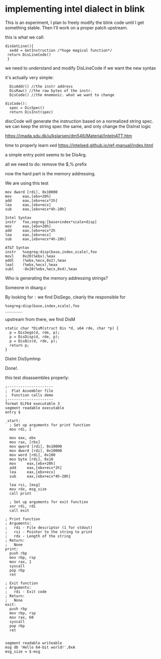 
# implementing intel dialect in blink

This is an experiment, I plan to freely modify
the blink code until I get something stable.
Then I'll work on a proper patch upstream.


this is what we call:

    disGetLine(){
      xedd = GetInstruction /*huge magical function*/
     return DisLineCode()
     }


we need to understand and modify DisLineCode
if we want the new syntax

it's actually very simple:
```
  DisAddr() //the instr address
  DisRaw() //the raw bytes of the instr.
  DisCode() //the mnemonic. what we want to change
```

    disCode():
      spec = DisSpec()
      return DisInst(spec)

discCode will generate the instruction
based on a normalized string spec.
we can keep the string spec the same,
and only change the DisInst logic

https://imada.sdu.dk/u/kslarsen/dm546/Material/IntelnATT.htm


time to properly learn xed
https://intelxed.github.io/ref-manual/index.html




a simple entry point seems to be DisArg.


all we need to do:
remove the $,% prefix

now the hard part is
the memory addressing.

We are using this test

```
mov dword [rdi], 0x10000
mov     eax,[ebx+20h]
add     eax,[ebx+ecx*2h]
lea     eax,[ebx+ecx]
sub     eax,[ebx+ecx*4h-20h]
```

```
Intel Syntax
instr   foo,segreg:[base+index*scale+disp]
mov     eax,[ebx+20h]
add     eax,[ebx+ecx*2h
lea     eax,[ebx+ecx]
sub     eax,[ebx+ecx*4h-20h]

AT&T Syntax
instr   %segreg:disp(base,index,scale),foo
movl    0x20(%ebx),%eax
addl    (%ebx,%ecx,0x2),%eax
leal    (%ebx,%ecx),%eax
subl    -0x20(%ebx,%ecx,0x4),%eax
```


Who is generating the
memory addressing strings?

Someone in disarg.c

By looking for `:`
we find DisSego, clearly the responsible for

```
%segreg:disp(base,index,scale),foo
________
```
upstream from there, we find DisM

```
static char *DisM(struct Dis *d, u64 rde, char *p) {
  p = DisSego(d, rde, p);
  p = DisDisp(d, rde, p);
  p = DisBis(d, rde, p);
  return p;
}
```


DisInt
DisSymImp


Done!.

this test disassembles properly:

```
;---------------------
;  Flat Assembler file
;  Function calls demo
;---------------------
format ELF64 executable 3
segment readable executable
entry $

_start:
  ; Set up arguments for print function
  mov rdi, 1
  
  mov eax, ebx
  mov rax, [rbx]
  mov qword [rdi], 0x10000
  mov dword [rdi], 0x10000
  mov word [rdi], 0x100
  mov byte [rdi], 0x10
  mov     eax,[ebx+20h]
  add     eax,[ebx+ecx*2h]
  lea     eax,[ebx+ecx]
  sub     eax,[ebx+ecx*4h-20h]
  
  lea rsi, [msg]
  mov rdx, msg_size
  call print

  ; Set up arguments for exit function
  xor rdi, rdi
  call exit

; Print function
; Arguments:
;   rdi - File descriptor (1 for stdout)
;   rsi - Pointer to the string to print
;   rdx - Length of the string
; Return:
;   None
print:
  push rbp
  mov rbp, rsp
  mov rax, 1
  syscall
  pop rbp
  ret

; Exit function
; Arguments:
;   rdi - Exit code
; Return:
;   None
exit:
  push rbp
  mov rbp, rsp
  mov rax, 60
  syscall
  pop rbp
  ret


segment readable writeable
msg db 'Hello 64-bit world!',0xA
msg_size = $-msg


```
